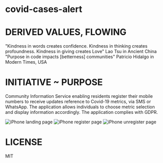 # covid-cases-alert

# DERIVED VALUES, FLOWING
"Kindness in words creates confidence. Kindness in thinking creates profoundness. Kindness in giving creates Love" Lao Tsu in Ancient China
"Purpose in code impacts [betterness] communities" Patricio Hidalgo in Modern Times, USA

# INITIATIVE ~ PURPOSE
Community Information Service enabling residents register their mobile numbers to receive updates reference to Covid-19 metrics, via SMS or WhatsApp. The application allows individuals to choose metric selection and display information accordingly. The application complies with GDPR.

![iPhone landing page](https://user-images.githubusercontent.com/4281865/89860377-501bad80-db71-11ea-8160-235bffc66579.png)
![iPhone register page](https://user-images.githubusercontent.com/4281865/89860408-60cc2380-db71-11ea-9337-a236f2664408.png)
![iPhone unregister page](https://user-images.githubusercontent.com/4281865/89860417-675a9b00-db71-11ea-8dd0-74ce52d899b9.png)

# LICENSE
MIT

